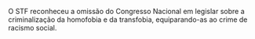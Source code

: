 O STF reconheceu a omissão do Congresso Nacional em legislar sobre a criminalização da homofobia e da transfobia, equiparando-as ao crime de racismo social.